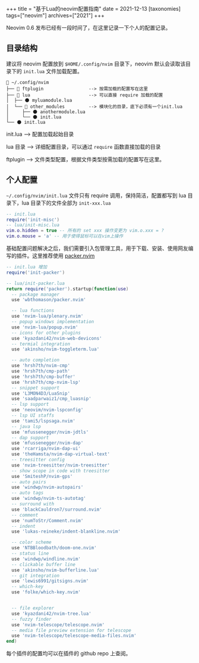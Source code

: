 +++
title = "基于Lua的neovim配置指南"
date = 2021-12-13
[taxonomies]
tags=["neovim"]
archives=["2021"]
+++

Neovim 0.6 发布已经有一段时间了，在这里记录一下个人的配置记录。

## 目录结构

建议将 neovim 配置放到 `$HOME/.config/nvim` 目录下，neovim 默认会读取该目录下的 `init.lua` 文件加载配置。

```text
📂 ~/.config/nvim
├── 📁 ftplugin                 --> 按需加载的配置写在这里
├── 📂 lua                      --> 可以直接 require 加载的配置
│  ├── 🌑 myluamodule.lua
│  └── 📂 other_modules         --> 模块化的目录，底下必须有一个init.lua
│     ├── 🌑 anothermodule.lua
│     └── 🌑 init.lua
└── 🌑 init.lua
```

init.lua --> 配置加载起始目录

lua 目录 --> 详细配置目录，可以通过 `require` 函数直接加载的目录

ftplugin --> 文件类型配置，根据文件类型按需加载的配置写在这里。

## 个人配置

`~/.config/nvim/init.lua` 文件只有 require 调用，保持简洁，配置都写到 lua 目录下，lua 目录下的文件全部为 `init-xxx.lua`

```lua
-- init.lua
require('init-misc')
-- lua/init-misc.lua
vim.o.hidden = true -- 所有的 set xxx 操作变更为 vim.o.xxx = ?
vim.o.mouse = 'a' -- 用于使得鼠标可以在vim上操作
```

基础配置问题解决之后，我们需要引入包管理工具，用于下载、安装、使用网友编写的插件。这里推荐使用 [packer.nvim](https://github.com/wbthomason/packer.nvim)

```lua
-- init.lua 增加
require('init-packer')

-- lua/init-packer.lua
return require('packer').startup(function(use)
  -- package manager
  use 'wbthomason/packer.nvim'

  -- lua functions
  use 'nvim-lua/plenary.nvim'
  -- popup windows implementation
  use 'nvim-lua/popup.nvim'
  -- icons for other plugins
  use 'kyazdani42/nvim-web-devicons'
  -- termial integration
  use 'akinsho/nvim-toggleterm.lua'

  -- auto completion
  use 'hrsh7th/nvim-cmp'
  use 'hrsh7th/cmp-path'
  use 'hrsh7th/cmp-buffer'
  use 'hrsh7th/cmp-nvim-lsp'
  -- snippet support
  use 'L3MON4D3/LuaSnip'
  use 'saadparwaiz1/cmp_luasnip'
  -- lsp support
  use 'neovim/nvim-lspconfig'
  -- lsp UI staffs
  use 'tami5/lspsaga.nvim'
  -- java lsp
  use 'mfussenegger/nvim-jdtls'
  -- dap support
  use 'mfussenegger/nvim-dap'
  use 'rcarriga/nvim-dap-ui'
  use 'theHamsta/nvim-dap-virtual-text'
  -- treesitter config
  use 'nvim-treesitter/nvim-treesitter'
  -- show scope in code with treesitter
  use 'SmiteshP/nvim-gps'
  -- auto pairs
  use 'windwp/nvim-autopairs'
  -- auto tags
  use 'windwp/nvim-ts-autotag'
  -- surround with
  use 'blackCauldron7/surround.nvim'
  -- comment
  use 'numToStr/Comment.nvim'
  -- indent
  use 'lukas-reineke/indent-blankline.nvim'

  -- color scheme
  use 'NTBBloodbath/doom-one.nvim'
  -- status line
  use 'windwp/windline.nvim'
  -- clickable buffer line
  use 'akinsho/nvim-bufferline.lua'
  -- git integration
  use 'lewis6991/gitsigns.nvim'
  -- which-key
  use 'folke/which-key.nvim'


  -- file explorer
  use 'kyazdani42/nvim-tree.lua'
  -- fuzzy finder
  use 'nvim-telescope/telescope.nvim'
  -- media file preview extension for telescope
  use 'nvim-telescope/telescope-media-files.nvim'
end)
```

每个插件的配置均可以在插件的 github repo 上查阅。

